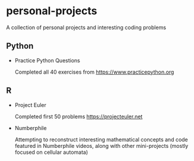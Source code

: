# personal-projects

A collection of personal projects and interesting coding problems

## Python

* Practice Python Questions

	Completed all 40 exercises from https://www.practicepython.org

## R

* Project Euler

	Completed first 50 problems https://projecteuler.net

* Numberphile

	Attempting to reconstruct interesting mathematical concepts and code featured in Numberphile videos, along with other mini-projects (mostly focused on cellular automata)

